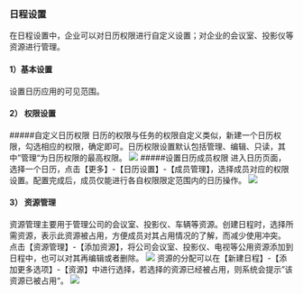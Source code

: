 ###  日程设置
在日程设置中，企业可以对日历权限进行自定义设置；对企业的会议室、投影仪等资源进行管理。

#### 1）基本设置
设置日历应用的可见范围。

#### 2） 权限设置

#####自定义日历权限
日历的权限与任务的权限自定义类似，新建一个日历权限，勾选相应的权限，确定即可。日历权限设置默认包括管理、编辑、只读，其中”管理“为日历权限的最高权限。
![](/assets/3.4.2.1自定义日历权限.png)
#####设置日历成员权限
进入日历页面，选择一个日历，点击【更多】-【日历设置】-【成员管理】，选择成员对应的权限设置。配置完成后，成员仅能进行各自权限限定范围内的日历操作。
![](/assets/3.4.2.2设置日历成员权限.png)

#### 3） 资源管理
资源管理主要用于管理公司的会议室、投影仪、车辆等资源。创建日程时，选择所需资源，表示此资源被占用，方便成员对其占用情况的了解，而减少使用冲突。
点击【资源管理】-【添加资源】，将公司会议室、投影仪、电视等公用资源添加到日程中，也可以对其再编辑或者删除。
![](/assets/3.4.3资源管理.png)
资源的分配可以在【新建日程】-【添加更多选项】-【资源】中进行选择，若选择的资源已经被占用，则系统会提示”该资源已被占用“。
![](/assets/3.4.3资源管理2.png)